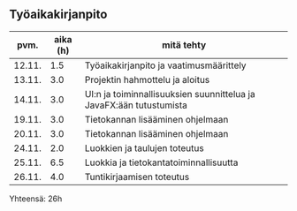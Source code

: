 ## Työaikakirjanpito

|**pvm.**   |**aika (h)** |**mitä tehty**                                                     |
|---	      |---          |---                                                                |
|12.11.     |      1.5    |Työaikakirjanpito ja vaatimusmäärittely                            |
|13.11.     |      3.0    |Projektin hahmottelu ja aloitus                                    |
|14.11.     |      3.0    |UI:n ja toiminnallisuuksien suunnittelua ja JavaFX:ään tutustumista|
|19.11.     |      3.0    |Tietokannan lisääminen ohjelmaan                                   | 
|20.11.     |      3.0    |Tietokannan lisääminen ohjelmaan                                   |
|24.11.     |      2.0    |Luokkien ja taulujen toteutus                                                                   |
|25.11.     |      6.5    |Luokkia ja tietokantatoiminnallisuutta                             |
|26.11.     |      4.0    |Tuntikirjaamisen toteutus                                          |


Yhteensä: 26h
